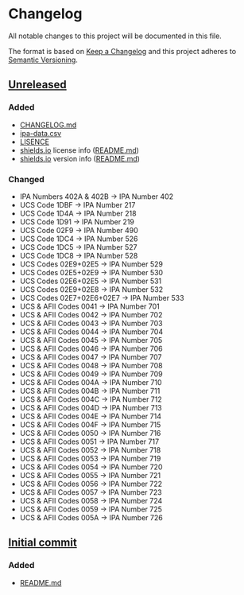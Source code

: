 # Changelog
All notable changes to this project will be documented in this file.

The format is based on [Keep a Changelog](http://keepachangelog.com/) and this project adheres to [Semantic Versioning](http://semver.org/).

## [Unreleased]
### Added
* [CHANGELOG.md]
* [ipa-data.csv]
* [LISENCE]
* [shields.io] license info ([README.md])
* [shields.io] version info ([README.md])

### Changed
* IPA Numbers 402A & 402B → IPA Number 402
* UCS Code 1DBF → IPA Number 217
* UCS Code 1D4A → IPA Number 218
* UCS Code 1D91 → IPA Number 219
* UCS Code 02F9 → IPA Number 490
* UCS Code 1DC4 → IPA Number 526
* UCS Code 1DC5 → IPA Number 527
* UCS Code 1DC8 → IPA Number 528
* UCS Codes 02E9+02E5 → IPA Number 529
* UCS Codes 02E5+02E9 → IPA Number 530
* UCS Codes 02E6+02E5 → IPA Number 531
* UCS Codes 02E9+02E8 → IPA Number 532
* UCS Codes 02E7+02E6+02E7 → IPA Number 533
* UCS & AFII Codes 0041 → IPA Number 701
* UCS & AFII Codes 0042 → IPA Number 702
* UCS & AFII Codes 0043 → IPA Number 703
* UCS & AFII Codes 0044 → IPA Number 704
* UCS & AFII Codes 0045 → IPA Number 705
* UCS & AFII Codes 0046 → IPA Number 706
* UCS & AFII Codes 0047 → IPA Number 707
* UCS & AFII Codes 0048 → IPA Number 708
* UCS & AFII Codes 0049 → IPA Number 709
* UCS & AFII Codes 004A → IPA Number 710
* UCS & AFII Codes 004B → IPA Number 711
* UCS & AFII Codes 004C → IPA Number 712
* UCS & AFII Codes 004D → IPA Number 713
* UCS & AFII Codes 004E → IPA Number 714
* UCS & AFII Codes 004F → IPA Number 715
* UCS & AFII Codes 0050 → IPA Number 716
* UCS & AFII Codes 0051 → IPA Number 717
* UCS & AFII Codes 0052 → IPA Number 718
* UCS & AFII Codes 0053 → IPA Number 719
* UCS & AFII Codes 0054 → IPA Number 720
* UCS & AFII Codes 0055 → IPA Number 721
* UCS & AFII Codes 0056 → IPA Number 722
* UCS & AFII Codes 0057 → IPA Number 723
* UCS & AFII Codes 0058 → IPA Number 724
* UCS & AFII Codes 0059 → IPA Number 725
* UCS & AFII Codes 005A → IPA Number 726

## [Initial commit]
### Added
* [README.md]

[Unreleased]: https://github.com/AdamSteffanick/ipa-data/compare/1505ef6...HEAD
[Initial commit]: https://github.com/AdamSteffanick/ipa-data/commit/1505ef615f18944fcd011790baaf9f911b9f7c9e
[CHANGELOG.md]: ./CHANGELOG.md
[LISENCE]: https://github.com/AdamSteffanick/ipa-data/blob/master/LICENSE
[README.md]: ./README.md
[ipa-data.csv]: ./datasets/ipa-data/ipa-data.csv

[shields.io]: http://shields.io/